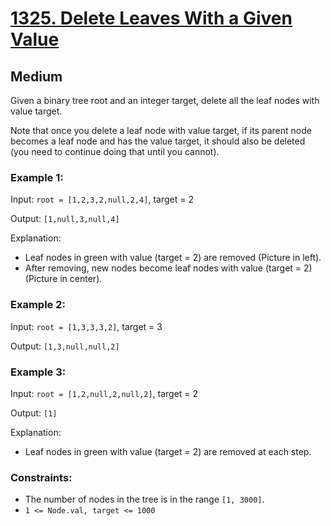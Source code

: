 # [1325. Delete Leaves With a Given Value](https://leetcode.com/problems/delete-leaves-with-a-given-value/)

## Medium

Given a binary tree root and an integer target, delete all the leaf nodes with value target.

Note that once you delete a leaf node with value target, if its parent node becomes a leaf node and has the value target, it should also be deleted (you need to continue doing that until you cannot).

### Example 1:

Input: `root = [1,2,3,2,null,2,4]`, target = 2

Output: `[1,null,3,null,4]`

Explanation: 
- Leaf nodes in green with value (target = 2) are removed (Picture in left).
- After removing, new nodes become leaf nodes with value (target = 2) (Picture in center).

### Example 2:

Input: `root = [1,3,3,3,2]`, target = 3

Output: `[1,3,null,null,2]`

### Example 3:

Input: `root = [1,2,null,2,null,2]`, target = 2

Output: `[1]`

Explanation: 
- Leaf nodes in green with value (target = 2) are removed at each step.

### Constraints:

- The number of nodes in the tree is in the range `[1, 3000]`.
- `1 <= Node.val, target <= 1000`
